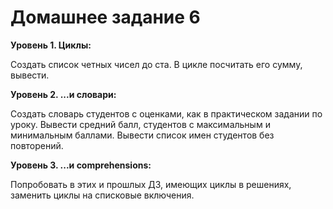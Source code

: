 # Домашнее задание 6


**Уровень 1. Циклы:**

Создать список четных чисел до ста. В цикле посчитать его сумму, вывести.

**Уровень 2. ...и словари:**

Создать словарь студентов с оценками, как в практическом задании по уроку. Вывести средний балл, студентов с максимальным и минимальным баллами. Вывести список имен студентов без повторений.

**Уровень 3. ...и comprehensions:**

Попробовать в этих и прошлых ДЗ, имеющих циклы в решениях, заменить циклы на списковые включения.